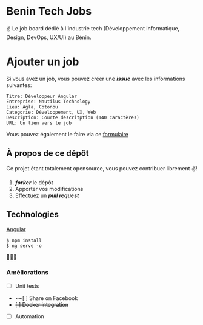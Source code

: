 # Benin Tech Jobs
:v: Le job board dédié à l'industrie tech (Développement informatique, Design, DevOps, UX/UI) au Bénin.

# Ajouter un job
Si vous avez un job, vous pouvez créer une ***issue*** avec les informations suivantes:

```
Titre: Développeur Angular
Entreprise: Nautilus Technology
Lieu: Agla, Cotonou
Categorie: Développement, UX, Web
Description: Courte descritption (140 caractères)
URL: Un lien vers le job
```

Vous pouvez également le faire via ce [formulaire](https://nioperas06.typeform.com/to/i7t4PM)

## À propos de ce dépôt

Ce projet étant totalement opensource, vous pouvez contribuer librement :v:!

1. ***forker*** le dépôt
2. Apporter vos modifications
3. Effectuez un ***pull request***

## Technologies
[Angular](https://angular.io/)

```
$ npm install
$ ng serve -o
```
:metal::robot::rocket:

### Améliorations
- [ ] Unit tests
- ~~[ ] Share on Facebook
- ~~[ ] Docker integration~~
- [ ] Automation
